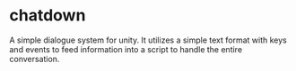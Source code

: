 # chatdown
A simple dialogue system for unity. It utilizes a simple text format with keys and events to feed information into a script to handle the entire conversation. 
